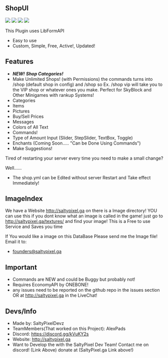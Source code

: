 ## ShopUI
[![](https://poggit.pmmp.io/shield.state/CustomShopUI)](https://poggit.pmmp.io/p/CustomShopUI)
[![](https://poggit.pmmp.io/shield.api/CustomShopUI)](https://poggit.pmmp.io/p/CustomShopUI)
[![](https://poggit.pmmp.io/shield.dl.total/CustomShopUI)](https://poggit.pmmp.io/p/CustomShopUI)
[![](https://poggit.pmmp.io/shield.dl/CustomShopUI)](https://poggit.pmmp.io/p/CustomShopUI)

This Plugin uses LibFormAPI
- Easy to use 
- Custom, Simple, Free, Active!, Updated!

## Features

- ***NEW!***  ***Shop Categories!***
- Make Unlimited Shops! (with Permissions)
    the commands turns into /shop (default shop in config)
    and /shop <shopname> so Ex. /shop vip will take you to the VIP shop or whatever ones you make.
    Perfect for SkyBlock and Other Minigames with rankup Systems!
- Categories
- Items
- Pictures
- Buy/Sell Prices
- Messages
- Colors of All Text
- Commands!
- Type of Amount Input (Slider, StepSlider, TextBox, Toggle)
- Enchants (Coming Soon..... "Can be Done Using Commands")
- Make Suggestions!

Tired of restarting your server every time you need to make a small change?

Well......

- The shop.yml can be Edited without server Restart and Take effect Immediately!

## ImageIndex

We have a Website http://saltypixel.ga on there is a Image directory!
YOU can use this if you dont know what an image is called in the game!
just go to http://saltypixel.ga/textures/ and find your image!
This is a Free to use Service and Saves you time 

If You would like a image on this DataBase Please send me the Image file! Email it to:
- founders@saltypixel.ga

## Important
- Commands are NEW and could be Buggy but probably not!
- Requires EconomyAPI by ONEBONE!
- any issues need to be reported on the github repo in the issues section OR at http://saltypixel.ga in the LiveChat!

## Devs/Info

- Made by: SaltyPixelDevz
- TeamMembers(That worked on this Project): AlexPads
- Discord: https://discord.gg/kVuKY2s
- Website: http://saltypixel.ga
- Want to Develop the with the SaltyPixel Dev Team! Contact me on discord! (Link Above) 
donate at (SaltyPixel.ga Link above!)
